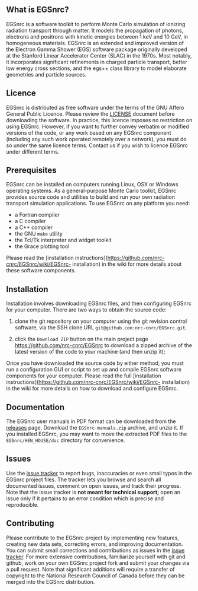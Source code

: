 ## What is EGSnrc?

EGSnrc is a software toolkit to perform Monte Carlo simulation of
ionizing radiation transport through matter. It models the propagation
of photons, electrons and positrons with kinetic energies between 1 keV
and 10 GeV, in homogeneous materials. EGSnrc is an extended and improved
version of the Electron Gamma Shower (EGS) software package originally
developed at the Stanford Linear Accelerator Center (SLAC) in the 1970s.
Most notably, it incorporates significant refinements in charged
particle transport, better low energy cross sections, and the egs++
class library to model elaborate geometries and particle sources.


## Licence

EGSnrc is distributed as free software under the terms of the GNU Affero
General Public Licence. Please review the [LICENSE](LICENCE.md) document
before downloading the software. In practice, this licence imposes no
restriction on using EGSnrc. However, if you want to further convey
verbatim or modified versions of the code, or any work based on any
EGSnrc component (including any such work operated remotely over a
network), you must do so under the same licence terms. Contact us if you
wish to licence EGSnrc under different terms.


## Prerequisites

EGSnrc can be installed on computers running Linux, OSX or Windows
operating systems. As a general-purpose Monte Carlo toolkit, EGSnrc
provides source code and utilities to build and run your own
radiation transport simulation applications. To use EGSnrc
on any platform you need:

- a Fortran compiler
- a C compiler
- a C++ compiler
- the GNU `make` utility
- the Tcl/Tk interpreter and widget toolkit
- the Grace plotting tool

Please read the [installation
instructions](https://github.com/nrc-cnrc/EGSnrc/wiki/EGSnrc-
installation) in the wiki for more details about these software
components.


## Installation

Installation involves downloading EGSnrc files, and then configuring
EGSnrc for your computer. There are two ways to obtain the source code:

1. clone the git repository on your computer using the git revision
control software, via the SSH clone URL
`git@github.com:nrc-cnrc/EGSnrc.git`.

2. click the `Download ZIP` button on the main project page
https://github.com/nrc-cnrc/EGSnrc to download a zipped archive of the
latest version of the code to your machine (and then unzip it);

Once you have downloaded the source code by either method, you must run
a configuration GUI or script to set up and compile EGSnrc software
components for your computer. Please read the full [installation
instructions](https://github.com/nrc-cnrc/EGSnrc/wiki/EGSnrc-
installation) in the wiki for more details on how to download and
configure EGSnrc.


## Documentation

The EGSnrc user manuals in PDF format can be downloaded from the
[releases](https://github.com/nrc-cnrc/EGSnrc/releases) page. Download
the `EGSnrc-manuals.zip` archive, and unzip it. If you installed EGSnrc,
you may want to move the extracted PDF files to the
`EGSnrc/HEN_HOUSE/doc`
directory for convenience.


## Issues

Use the [issue tracker](https://github.com/nrc-cnrc/EGSnrc/issues) to
report bugs, inaccuracies or even small typos in the EGSnrc project
files. The tracker lets you browse and search all documented issues,
comment on open issues, and track their progress. Note that the issue
tracker is **not meant for technical support;** open an issue only if it
pertains to an error condition which is precise and reproducible.


## Contributing

Please contribute to the EGSnrc project by implementing new features,
creating new data sets, correcting errors, and improving documentation.
You can submit small corrections and contributions as issues in the
[issue tracker](https://github.com/nrc-cnrc/EGSnrc/issues). For more
extensive contributions, familiarize yourself with git and github, work
on your own EGSnrc project fork and submit your changes via a pull
request. Note that significant additions will require a transfer of
copyright to the National Research Council of Canada before they can be
merged into the EGSnrc distribution.
